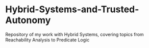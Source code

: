 # Hybrid-Systems-and-Trusted-Autonomy
Repository of my work with Hybrid Systems, covering topics from Reachability Analysis to Predicate Logic
